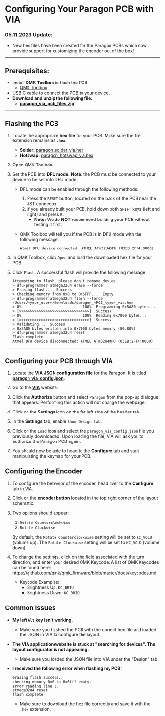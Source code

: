 # Configuring Your Paragon PCB with VIA

### 05.11.2023 Update:
- New hex files have been created for the Paragon PCBs which now provide support for customizing the encoder out of the box!

---

## Prerequisites:

- Install **QMK Toolbox** to flash the PCB.
    - [QMK Toolbox](https://github.com/qmk/qmk_toolbox/releases)
- USB C cable to connect the PCB to your device.
- **Download and unzip the following file:** 
  - **[paragon_via_pcb_files.zip](./via_files/paragon_via_pcb_files.zip)**

---

## Flashing the PCB

1. Locate the appropriate **hex file** for your PCB. Make sure the file extension remains as **`.hex`**.
    - **Solder:** [paragon_solder_via.hex](via_files/paragon_solder_via.hex)
    - **Hotswap:** [paragon_hotswap_via.hex](via_files/paragon_hotswap_via.hex)

2. Open QMK Toolbox.

3. Set the PCB into **DFU mode.**
   **Note:** the PCB must be connected to your device to be set into DFU mode.
    - DFU mode can be enabled through the following methods:
        1. Press the `RESET` button, located on the back of the PCB near the JST connector.
        2. If you already built your PCB, hold down both `SHIFT` keys (left and right) and press `B`.
            - **Note:** We do **NOT** recommend building your PCB without testing it first.
    - QMK Toolbox will tell you if the PCB is in DFU mode with the following message:

        ```
        Atmel DFU device connected: ATMEL ATm32U4DFU (03EB:2FF4:0000)
        ```

4. In QMK Toolbox, click `Open` and load the downloaded hex file for your PCB.

5. Click `Flash`. A successful flash will provide the following message:

    ```
    Attempting to flash, please don't remove device
    > dfu-programmer atmega32u4 erase --force
    > Erasing flash...  Success
    > Checking memory from 0x0 to 0x6FFF...  Empty
    > dfu-programmer atmega32u4 flash --force /Users/<your_user>/Downloads/paragon_<PCB_type>_via.hex
    > 0%                            100%  Programming 0x5A80 bytes...
    > [>>>>>>>>>>>>>>>>>>>>>>>>>>>>>>>>]  Success
    > 0%                            100%  Reading 0x7000 bytes...
    > [>>>>>>>>>>>>>>>>>>>>>>>>>>>>>>>>]  Success
    > Validating...  Success
    > 0x5A80 bytes written into 0x7000 bytes memory (80.80%)
    > dfu-programmer atmega32u4 reset
    Flash complete
    Atmel DFU device disconnected: ATMEL ATm32U4DFU (03EB:2FF4:0000)
    ```

---

## Configuring your PCB through VIA

1. Locate the **VIA JSON configuration file** for the Paragon. It is titled **[paragon_via_config.json](./via_files/paragon_via_config.json)**.

2. Go to the **[VIA](https://usevia.app/)** website.

3. Click the **Authorize** button and select `Paragon` from the pop-up dialogue that appears. Performing this action will not change the webpage.

4. Click on the **Settings** icon on the far left side of the header tab.

5. In the **Settings** tab, enable `Show Design tab`.

6. Click on the `Load` icon and select the `paragon_via_config.json` file you previously downloaded. Upon loading the file, VIA will ask you to authorize the Paragon PCB again.

7. You should now be able to head to the **Configure** tab and start manipulating the keymap for your PCB.

## Configuring the Encoder

1. To configure the behavior of the encoder, head over to the **Configure** tab in VIA.

2. Click on the **encoder button** located in the top right corner of the layout schematic.

3. Two options should appear:
    1. `Rotate Counterclockwise`
    2. `Rotate Clockwise`

   By default, the `Rotate Counterclockwise` setting will be set to `KC_VOLU` (volume up). The `Rotate Clockwise` setting will be set to `KC_VOLD` (volume down).

4. To change the settings, click on the field associated with the turn direction, and enter your desired QMK Keycode. A list of QMK Keycodes can be found here: https://github.com/qmk/qmk_firmware/blob/master/docs/keycodes.md
    - Keycode Examples:
        - Brightness Up: `KC_BRIU`
        - Brightness Down: `KC_BRID`

## Common Issues

- **My left `Alt` key isn't working.**
  - Make sure you flashed the PCB with the correct hex file and loaded the JSON in VIA to configure the layout.

- **The VIA application/website is stuck at "searching for devices". The layout configurator is not appearing.**
  - Make sure you loaded the JSON file into VIA under the "Design" tab.

- **I received the following error when flashing my PCB:**
   ```
   erasing flash success.
   checking memory 0x0 to 0x6fff empty.
   error reading line 1.
   atmega32u4 reset
   flash complete
  ```
  - Make sure to download the hex file correctly and save it with the `.hex` extension.
